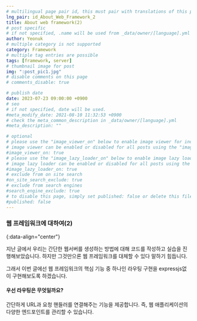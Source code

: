 ```yaml
---
# multilingual page pair id, this must pair with translations of this page. (This name must be unique)
lng_pair: id_About_Web_Framework_2
title: About web framework(2)
# post specific
# if not specified, .name will be used from _data/owner/[language].yml
author: Yeonuk
# multiple category is not supported
category: Framework
# multiple tag entries are possible
tags: [framework, server]
# thumbnail image for post
img: ":post_pic1.jpg"
# disable comments on this page
# comments_disable: true

# publish date
date: 2023-07-23 09:00:00 +0900
# seo
# if not specified, date will be used.
#meta_modify_date: 2021-08-10 11:32:53 +0900
# check the meta_common_description in _data/owner/[language].yml
#meta_description: ""

# optional
# please use the "image_viewer_on" below to enable image viewer for individual pages or posts (_posts/ or [language]/_posts folders).
# image viewer can be enabled or disabled for all posts using the "image_viewer_posts: true" setting in _data/conf/main.yml.
#image_viewer_on: true
# please use the "image_lazy_loader_on" below to enable image lazy loader for individual pages or posts (_posts/ or [language]/_posts folders).
# image lazy loader can be enabled or disabled for all posts using the "image_lazy_loader_posts: true" setting in _data/conf/main.yml.
#image_lazy_loader_on: true
# exclude from on site search
#on_site_search_exclude: true
# exclude from search engines
#search_engine_exclude: true
# to disable this page, simply set published: false or delete this file
#published: false
---
```


<!-- outline-start -->

### 웹 프레임워크에 대하여(2)

{:data-align="center"}

<!-- outline-end -->

지난 글에서 우리는 간단한 웹서버를 생성하는 방법에 대해 코드를 작성하고 실습을 진행해보았습니다. 하지만 그것만으론 웹 프레임워크를 대체할 수 있다 말하기 힘듭니다.

그래서 이번 글에선 웹 프레임워크의 핵심 기능 중 하나인 라우팅 구현을 expressjs없이 구현해보도록 하겠습니다.

#### 우선 라우팅은 무엇일까요?

간단하게 URL과 요청 핸들러를 연결해주는 기능을 제공합니다.
즉, 웹 애플리케이션의 다양한 엔드포인트를 관리할 수 있습니다.
